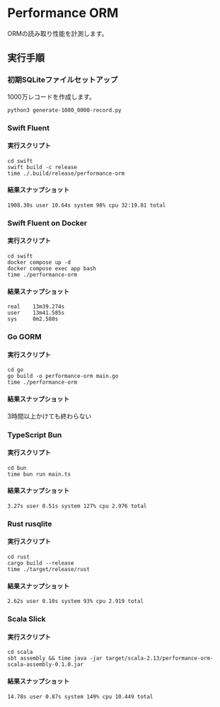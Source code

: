 # Performance ORM

ORMの読み取り性能を計測します。

## 実行手順

### 初期SQLiteファイルセットアップ

1000万レコードを作成します。

```shell
python3 generate-1000_0000-record.py
```

### Swift Fluent

#### 実行スクリプト

```shell
cd swift
swift build -c release
time ./.build/release/performance-orm
```

#### 結果スナップショット

`1908.30s user 10.64s system 98% cpu 32:19.81 total`

### Swift Fluent on Docker

#### 実行スクリプト

```shell
cd swift
docker compose up -d
docker compose exec app bash
time ./performance-orm
```

#### 結果スナップショット

```
real    13m39.274s
user    13m41.585s
sys     0m2.580s
```

### Go GORM

#### 実行スクリプト

```shell
cd go
go build -o performance-orm main.go
time ./performance-orm
```

#### 結果スナップショット

3時間以上かけても終わらない

### TypeScript Bun

#### 実行スクリプト

```shell
cd bun
time bun run main.ts
```

#### 結果スナップショット

`3.27s user 0.51s system 127% cpu 2.976 total`

### Rust rusqlite

#### 実行スクリプト

```shell
cd rust
cargo build --release
time ./target/release/rust
```

#### 結果スナップショット

`2.62s user 0.10s system 93% cpu 2.919 total`

### Scala Slick

#### 実行スクリプト

```shell
cd scala
sbt assembly && time java -jar target/scala-2.13/performance-orm-scala-assembly-0.1.0.jar
```

#### 結果スナップショット

`14.78s user 0.87s system 149% cpu 10.449 total`
